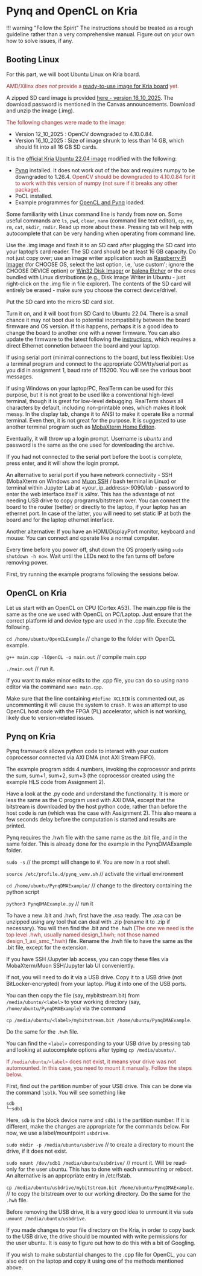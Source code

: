 # Pynq and OpenCL on Kria

!!! warning "Follow the Spirit"
    The instructions should be treated as a rough guideline rather than a very comprehensive manual. Figure out on your own how to solve issues, if any.

## Booting Linux

For this part, we will boot Ubuntu Linux on Kria board. 

<span style="color: brown;"> AMD/Xilinx *does not* provide a [ready-to-use image for Kria board](https://www.pynq.io/boards.html) yet.</span>

A zipped SD card image is provided [here - version 16_10_2025](https://www.dropbox.com/scl/fi/th7kynsmgxojzxmkh0fav/Ubuntu_Pynq_Kria_CEG5203_16_10_2025.img.zip?rlkey=q3ioj6el6vzrxj9gzw1d70p9x&st=pr2fa0ml&dl=0). The download password is mentioned in the Canvas announcements. Download and unzip the image (.img).

<span style="color: brown;"> The following changes were made to the image: </span>

* Version 12_10_2025 : OpenCV downgraded to 4.10.0.84. 
* Version 16_10_2025 : Size of image shrunk to less than 14 GB, which should fit into all 16 GB SD cards.

It is the [official Kria Ubuntu 22.04 image](https://ubuntu.com/download/amd) modified with the following:

* [Pynq](https://github.com/Xilinx/Kria-PYNQ) installed. It does not work out of the box and requires numpy to be downgraded to 1.26.4. 
<span style="color: brown;">OpenCV should be downgraded to 4.10.0.84 for it to work with this version of numpy (not sure if it breaks any other package).</span>
* PoCL installed.
* Example programmes for [OpenCL and Pynq](https://github.com/NUS-CEG5203/assignments/tree/main/docs/Assignment_3/code_templates) loaded.

Some familiarity with Linux command line is handy from now on. Some useful commands are
`ls`, `pwd`, `clear`, `nano` (command line text editor), `cp`, `mv`, `rm`, `cat`, `mkdir`, `rmdir`. Read up more about these. Pressing tab will help with autocomplete that can be very handing when operating from command line.

Use the .img image and flash it to an SD card after plugging the SD card into your laptop’s card reader. The SD card should be at least 16 GB capacity. Do not just copy over; use an image writer application such as [Raspberry Pi Imager](https://www.raspberrypi.com/software/) (for CHOOSE OS, select the last option, i.e, 'use custom'; ignore the CHOOSE DEVICE option) or [Win32 Disk Imager](https://win32diskimager.org/) or [balena Etcher](https://etcher.balena.io/) or the ones bundled with Linux distributions (e.g., Disk Image Writer in Ubuntu - just right-click on the .img file in file explorer). The contents of the SD card will entirely be erased - make sure you choose the correct device/drive!.

Put the SD card into the micro SD card slot.

Turn it on, and it will boot from SD Card to Ubuntu 22.04. There is a small chance it may not boot due to potential incompatibility between the board firmware and OS version. If this happens, perhaps it is a good idea to change the board to another one with a newer firmware. You can also update the firmware to the latest following the [instructions](https://xilinx-wiki.atlassian.net/wiki/spaces/A/pages/3020685316/Kria+SOM+Boot+Firmware+Update), which requires a direct Ethernet connetion between the board and your laptop.

If using serial port (minimal connections to the board, but less flexible):
Use a terminal program and connect to the appropriate COM/tty/serial port as you did in assignment 1, baud rate of 115200. You will see the various boot messages.

If using Windows on your laptop/PC, RealTerm can be used for this purpose, but it is not great to be used like a conventional high-level terminal, though it is great for low-level debugging. RealTerm shows all characters by default, including non-printable ones, which makes it look messy. In the display tab, change it to ANSI to make it operate like a normal terminal. Even then, it is not great for the purpose. It is suggested to use another terminal program such as [MobaXterm Home Editon](https://mobaxterm.mobatek.net/download.html).

Eventually, it will throw up a login prompt. Username is _ubuntu_ and password is the same as the one used for downloading the archive.

If you had not connected to the serial port before the boot is complete, press enter, and it will show the login prompt. 

An alternative to serial port if you have network connectivity - SSH (MobaXterm on Windows and [Muon SSH](https://github.com/devlinx9/muon-ssh) / bash terminal in Linux) or terminal within Jupyter Lab at <your_ip_address\>:9090/lab - password to enter the web interface itself is _xilinx_. This has the advantage of not needing USB drive to copy programs/bitstream over. You can connect the board to the router (better) or directly to the laptop, if your laptop has an ethernet port. In case of the latter, you will need to set static IP at both the board and for the laptop ethernet interface.

Another alternative: If you have an HDMI/DisplayPort monitor, keyboard and mouse: You can connect and operate like a normal computer.

Every time before you power off, shut down the OS properly using `sudo shutdown -h now`. Wait until the LEDs next to the fan turns off before removing power.

First, try running the example programs following the sessions below.

## OpenCL on Kria

Let us start with an OpenCL on CPU (Cortex A53). The main.cpp file is the same as the one we used with OpenCL on PC/Laptop. Just ensure that the correct platform id and device type are used in the .cpp file. Execute the following.

`cd /home/ubuntu/OpenCLExample` // change to the folder with OpenCL example.

`g++ main.cpp -lOpenCL -o main.out` // compile main.cpp

`./main.out` // run it.

If you want to make minor edits to the .cpp file, you can do so using nano editor via the command `nano main.cpp`.

Make sure that the line containing `#define XCLBIN` is commented out, as uncommenting it will cause the system to crash. It was an attempt to use OpenCL host code with the FPGA (PL) accelerator, which is not working, likely due to version-related issues.

## Pynq on Kria

Pynq framework allows python code to interact with your custom coprocessor connected via AXI DMA (not AXI Stream FIFO).

The example program adds 4 numbers, invoking the coprocessor and prints the sum, sum+1, sum+2, sum+3 (the coprocessor created using the example HLS code from Assignment 2).  

Have a look at the .py code and understand the functionality. It is more or less the same as the C program used with AXI DMA, except that the bitstream is downloaded by the host python code, rather than before the host code is run (which was the case with Assignment 2). This also means a few seconds delay before the computation is started and results are printed.

Pynq requires the .hwh file with the same name as the .bit file, and in the same folder. This is already done for the example in the PynqDMAExample folder.

`sudo -s` // the prompt will change to #. You are now in a root shell.

`source /etc/profile.d/pynq_venv.sh` // activate the virtual environment

`cd /home/ubuntu/PynqDMAExample/` // change to the directory containing the python script

`python3 PynqDMAExample.py` // run it

To have a new .bit and .hwh, first have the .xsa ready. The .xsa can be unzipped using any tool that can deal with .zip (rename it to .zip if necessary). You will then find the .bit and the .hwh (<span style="color: brown;">The one we need is the top level .hwh, usually named design_1.hwh; not those named design_1_axi_smc_*.hwh</span>) file. Rename the .hwh file to have the same as the .bit file, except for the extension.

If you have SSH /Jupyter lab access, you can copy these files via MobaXterm/Muon SSH/Jupyter lab UI conveniently.

If not, you will need to do it via a USB drive. Copy it to a USB drive (not BitLocker-encrypted) from your laptop. Plug it into one of the USB ports.

You can then copy the file (say, mybitstream.bit) from `/media/ubuntu/<label>` to your working directory (say, `/home/ubuntu/PynqDMAExample`) via the command

`cp /media/ubuntu/<label>/mybitstream.bit /home/ubuntu/PynqDMAExample`.

Do the same for the `.hwh` file.

You can find the `<label>` corresponding to your USB drive by pressing tab and looking at autocomplete options after typing `cp /media/ubuntu/`.

<span style="color: brown;">If `/media/ubuntu/<label>` does not exist, it means your drive was not automounted. In this case, you need to mount it manually. Follow the steps below.</span>

First, find out the partition number of your USB drive. This can be done via the command `lsblk`. You will see something like

`sdb`<br>
`└─sdb1`

Here, `sdb` is the block device name and `sdb1` is the partition number. If it is different, make the changes are appropriate for the commands below. For now, we use a label/mountpoint `usbdrive`.

`sudo mkdir -p /media/ubuntu/usbdrive`  // to create a directory to mount the drive, if it does not exist.

`sudo mount /dev/sdb1 /media/ubuntu/usbdrive/`  // mount it. Will be read-only for the user ubuntu. This has to done with each unmounting or reboot. An alternative is an appropriate entry in /etc/fstab.

`cp /media/ubuntu/usbdrive/mybitstream.bit /home/ubuntu/PynqDMAExample`. // to copy the bitstream over to our working directory. Do the same for the `.hwh` file.

Before removing the USB drive, it is a very good idea to unmount it via `sudo umount /media/ubuntu/usbdrive`.

If you made changes to your file directory on the Kria, in order to copy back to the USB drive, the drive should be mounted with write permissions for the user ubuntu. It is easy to figure out how to do this with a bit of Googling.

If you wish to make substantial changes to the .cpp file for OpenCL, you can also edit on the laptop and copy it using one of the methods mentioned above.
